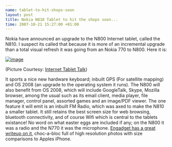 ```yaml
--- 
name: tablet-to-hit-shops-soon 
layout: post 
title: Nokia N810 Tablet to hit the shops soon... 
time: 2007-10-21 15:27:00 +01:00 
--- 
```


Nokia have
announced an upgrade to the N800 Internet tablet, called the N810. I
suspect its called that because it is more of an incremental upgrade
than a total visual refresh it was going from an Nokia 770 to N800. Here
it is:  
  
[![image](http://2.bp.blogspot.com/_4VvLQrhTX4I/RxtiosvqOFI/AAAAAAAABMc/vdtUwZ0FeFA/s320/n810gps.jpg)](http://2.bp.blogspot.com/_4VvLQrhTX4I/RxtiosvqOFI/AAAAAAAABMc/vdtUwZ0FeFA/s1600-h/n810gps.jpg)  
  
(Picture Courtesy: [Internet Tablet
Talk](http://www.internettablettalk.com/2007/10/17/the-nokia-n810-internet-tablet/))  
  
It sports a nice new hardware keyboard; inbuilt GPS (For satellite
mapping) and OS 2008 (an upgrade to the operating system it runs). The
N800 will also benefit from OS 2008, which will include GoogleTalk,
Skype, Mozilla browser, among the usual such as its email client, media
player, file manager, control panel, assorted games and an image/PDF
viewer. The one feature it will emit is an inbuilt FM Radio, which was
axed to make the N810 a smaller tablet. It still retains the best screen
size for web browsing, bluetooth connectivity, and of course Wifi which
is central to the tablets existance! No word on what easter eggs are
included if any; on the N800 it was a radio and the N770 it was the
microphone. [Engadget has a great writeup on
it](http://www.engadget.com/2007/10/17/nokia-n810-hands-on/),
choc-a-bloc full of high resolution photos with size comparisons to
Apples iPhone.
